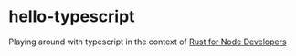 # hello-typescript

Playing around with typescript in the context of [Rust for Node Developers](https://github.com/Mercateo/rust-for-node-developers)
